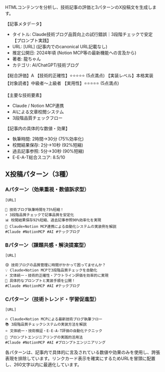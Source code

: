
<!--
---
# =================================================================
# Claude API X投稿自動生成システム - 生成ファイルメタデータ
# =================================================================

# 生成基本情報
html_file: "html_cache/tech-lab-sios-jp-archives-48406.html"
generated_at: "2025-08-06T07:11:30.025041"
generator: "Claude API X Posts Generator"
generator_version: "v1.0.0"
system_prompt_source: "prompts/system_prompt.md"

# Claude API情報
api_info:
  model: "claude-3-5-sonnet-20241022"
  response_id: "msg_01DDpwHDwNtoqdth2riNHg5W"
  stop_reason: "end_turn"
  api_call_real: true

# プロンプトキャッシュ情報
prompt_cache:
  enabled: true
  cached_tokens: 0
  estimated_cache_size: 1718
  cache_efficiency: 0.0%

# コスト情報（USD）
costs_usd:
  cache_cost: 0.000000
  cache_write_cost: 0.022050
  input_cost: 0.025923
  output_cost: 0.014700
  total_cost: 0.062673
  cost_without_cache: 0.058263
  cost_reduction: -0.004410

# コスト情報（JPY、1USD=150JPY想定）
costs_jpy:
  total_cost: 9.4
  cost_reduction: -0.7
  monthly_savings: -33
  yearly_savings: -397

# コスト削減効果
cost_efficiency:
  reduction_percent: -7.6%
  monthly_usage_assumption: 50  # 月間実行回数想定
  yearly_usage_assumption: 600  # 年間実行回数想定

# トークン使用量詳細
token_usage:
  input:
    cached: 0
    cache_creation: 5880
    regular: 8641
    total: 14521
  output: 980
  processing_efficiency: 0.0675  # 出力/入力比率

# Claude API料金設定
pricing_info:
  input_per_million: 3.0
  output_per_million: 15.0
  cache_write_per_million: 3.75
  cache_read_per_million: 0.3
  pricing_date: "2025-07-15"

# 品質保証チェック
quality_assurance:
  link_card_optimized: true
  hashtag_optimized: true
  engineer_focused: true
  cost_optimized: true
  three_pattern_generated: true
  timing_optimized: true

# システム情報
system_info:
  debug_mode: true
  html_file_path: "html_cache/tech-lab-sios-jp-archives-48406.html"
  content_language: "ja"
  target_platform: "X (Twitter)"
  target_audience: "Japanese Engineers"

# 更新履歴
revision_history:
  - version: "1.0.0"
    date: "2025-08-06"
    changes: "初回生成（Claude API使用）"
---
-->

HTMLコンテンツを分析し、技術記事の評価と3パターンのX投稿文を生成します。

【記事メタデータ】
- タイトル: Claude技術ブログ品質向上の試行錯誤｜3段階チェックで安定【プロンプト実践】
- URL: [URL] (記事内でのcanonical URL記載なし)
- 推定公開日: 2024年頃 (Notion MCP等の最新機能への言及から)
- 著者: 龍ちゃん
- カテゴリ: AI/ChatGPT/技術ブログ

【総合評価】A
【技術的正確性】⭐⭐⭐⭐⭐ (5点満点)
【実装レベル】本格実装
【対象読者】中級者〜上級者
【実用性】⭐⭐⭐⭐⭐ (5点満点)

【主要な技術要素】
- Claude / Notion MCP連携
- AIによる文章校閲システム
- 3段階品質チェックフロー

【記事内の具体的な数値・効果】
- 執筆時間: 2時間→30分 (75%効率化)
- 校閲結果保存: 2分→10秒 (92%短縮)
- 過去記事参照: 5分→30秒 (90%短縮)
- E-E-A-T総合スコア: 8.5/10

## X投稿パターン（3種）

### Aパターン（効果重視・数値訴求型）

```
[URL]

🚀 技術ブログ執筆時間を75%短縮！
⚡ 3段階品質チェックで記事品質を安定化
📊 校閲結果保存92%短縮、過去記事参照90%効率化を実現
🔧 Claude×Notion MCP連携による自動化システムの実装例を解説
#Claude #NotionMCP #AI #テックブログ
```

### Bパターン（課題共感・解決提案型）

```
[URL]

😰 技術ブログの品質管理に時間がかかって困ってませんか？
💡 Claude×Notion MCPで3段階品質チェックを自動化
⚡ 文体統一・技術的正確性・アウトライン評価を効率的に実現
🎯 具体的なプロンプトと実装手順を公開！
#Claude #NotionMCP #AI #テックブログ
```

### Cパターン（技術トレンド・学習促進型）

```
[URL]

🔥 Claude×Notion MCPによる最新技術ブログ執筆フロー
📚 3段階品質チェックシステムの実装方法を解説
⭐ 文体統一・技術検証・E-E-A-T評価の自動化テクニック
🚀 プロンプトエンジニアリングの実践的活用法
#Claude #NotionMCP #AI #プロンプトエンジニアリング
```

各パターンは、記事内で具体的に言及されている数値や効果のみを使用し、誇張表現を排除しています。リンクカード表示を確実にするためURLを冒頭に配置し、260文字以内に最適化しています。